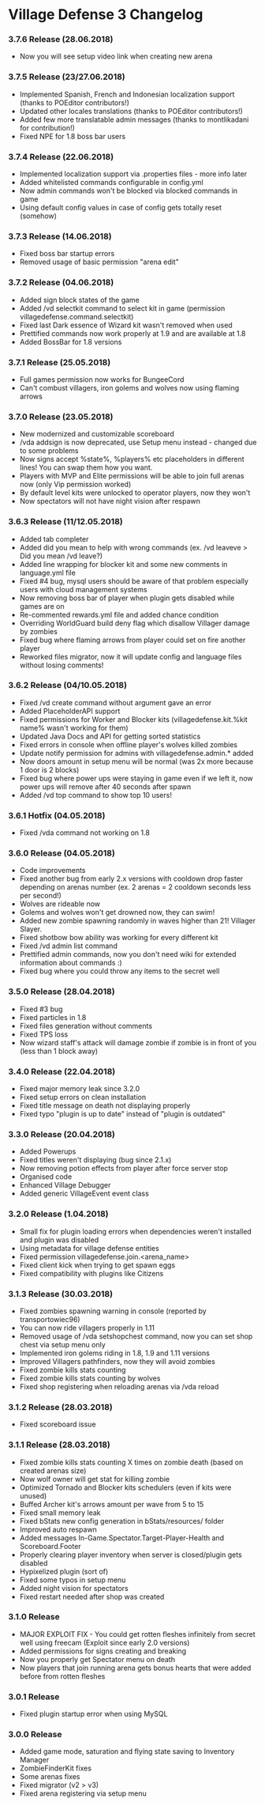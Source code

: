 # Village Defense 3 Changelog
### 3.7.6 Release (28.06.2018)
* Now you will see setup video link when creating new arena

### 3.7.5 Release (23/27.06.2018)
* Implemented Spanish, French and Indonesian localization support (thanks to POEditor contributors!)
* Updated other locales translations (thanks to POEditor contributors!)
* Added few more translatable admin messages (thanks to montlikadani for contribution!)
* Fixed NPE for 1.8 boss bar users

### 3.7.4 Release (22.06.2018)
* Implemented localization support via .properties files - more info later
* Added whitelisted commands configurable in config.yml
* Now admin commands won't be blocked via blocked commands in game
* Using default config values in case of config gets totally reset (somehow)

### 3.7.3 Release (14.06.2018)
* Fixed boss bar startup errors
* Removed usage of basic permission "arena edit"

### 3.7.2 Release (04.06.2018)
* Added sign block states of the game
* Added /vd selectkit command to select kit in game (permission villagedefense.command.selectkit)
* Fixed last Dark essence of Wizard kit wasn't removed when used
* Prettified commands now work properly at 1.9 and are available at 1.8
* Added BossBar for 1.8 versions

### 3.7.1 Release (25.05.2018)
* Full games permission now works for BungeeCord
* Can't combust villagers, iron golems and wolves now using flaming arrows

### 3.7.0 Release (23.05.2018)
* New modernized and customizable scoreboard
* /vda addsign is now deprecated, use Setup menu instead - changed due to some problems
* Now signs accept %state%, %players% etc placeholders in different lines! You can swap them how you want.
* Players with MVP and Elite permissions will be able to join full arenas now (only Vip permission worked)
* By default level kits were unlocked to operator players, now they won't
* Now spectators will not have night vision after respawn

### 3.6.3 Release (11/12.05.2018)
* Added tab completer
* Added did you mean to help with wrong commands (ex. /vd leaveve > Did you mean /vd leave?)
* Added line wrapping for blocker kit and some new comments in language.yml file
* Fixed #4 bug, mysql users should be aware of that problem especially users with cloud management systems
* Now removing boss bar of player when plugin gets disabled while games are on
* Re-commented rewards.yml file and added chance condition
* Overriding WorldGuard build deny flag which disallow Villager damage by zombies
* Fixed bug where flaming arrows from player could set on fire another player
* Reworked files migrator, now it will update config and language files without losing comments!

### 3.6.2 Release (04/10.05.2018)
* Fixed /vd create command without argument gave an error
* Added PlaceholderAPI support
* Fixed permissions for Worker and Blocker kits (villagedefense.kit.%kit name% wasn't working for them)
* Updated Java Docs and API for getting sorted statistics
* Fixed errors in console when offline player's wolves killed zombies
* Update notify permission for admins with villagedefense.admin.* added
* Now doors amount in setup menu will be normal (was 2x more because 1 door is 2 blocks)
* Fixed bug where power ups were staying in game even if we left it, now power ups will remove after 40 seconds after spawn
* Added /vd top <stat> command to show top 10 users!

### 3.6.1 Hotfix (04.05.2018)
* Fixed /vda command not working on 1.8

### 3.6.0 Release (04.05.2018)
* Code improvements
* Fixed another bug from early 2.x versions with cooldown drop faster depending on arenas number (ex. 2 arenas = 2 cooldown seconds less per second!)
* Wolves are rideable now
* Golems and wolves won't get drowned now, they can swim!
* Added new zombie spawning randomly in waves higher than 21! Villager Slayer.
* Fixed shotbow bow ability was working for every different kit
* Fixed /vd admin list command
* Prettified admin commands, now you don't need wiki for extended information about commands :)
* Fixed bug where you could throw any items to the secret well

### 3.5.0 Release (28.04.2018)
* Fixed #3 bug
* Fixed particles in 1.8
* Fixed files generation without comments
* Fixed TPS loss
* Now wizard staff's attack will damage zombie if zombie is in front of you (less than 1 block away)

### 3.4.0 Release (22.04.2018)
* Fixed major memory leak since 3.2.0
* Fixed setup errors on clean installation
* Fixed title message on death not displaying properly
* Fixed typo "plugin is up to date" instead of "plugin is outdated"

### 3.3.0 Release (20.04.2018)
* Added Powerups
* Fixed titles weren't displaying (bug since 2.1.x)
* Now removing potion effects from player after force server stop
* Organised code
* Enhanced Village Debugger
* Added generic VillageEvent event class

### 3.2.0 Release (1.04.2018)
* Small fix for plugin loading errors when dependencies weren't installed and plugin was disabled
* Using metadata for village defense entities
* Fixed permission villagedefense.join.<arena_name>
* Fixed client kick when trying to get spawn eggs
* Fixed compatibility with plugins like Citizens

### 3.1.3 Release (30.03.2018)
* Fixed zombies spawning warning in console (reported by transportowiec96)
* You can now ride villagers properly in 1.11
* Removed usage of /vda setshopchest command, now you can set shop chest via setup menu only
* Implemented iron golems riding in 1.8, 1.9 and 1.11 versions
* Improved Villagers pathfinders, now they will avoid zombies
* Fixed zombie kills stats counting
* Fixed zombie kills stats counting by wolves
* Fixed shop registering when reloading arenas via /vda reload

### 3.1.2 Release (28.03.2018)
* Fixed scoreboard issue

### 3.1.1 Release (28.03.2018)
* Fixed zombie kills stats counting X times on zombie death (based on created arenas size)
* Now wolf owner will get stat for killing zombie
* Optimized Tornado and Blocker kits schedulers (even if kits were unused)
* Buffed Archer kit's arrows amount per wave from 5 to 15
* Fixed small memory leak
* Fixed bStats new config generation in bStats/resources/ folder
* Improved auto respawn
* Added messages In-Game.Spectator.Target-Player-Health and Scoreboard.Footer
* Properly clearing player inventory when server is closed/plugin gets disabled
* Hypixelized plugin (sort of)
* Fixed some typos in setup menu
* Added night vision for spectators
* Fixed restart needed after shop was created

### 3.1.0 Release
* MAJOR EXPLOIT FIX - You could get rotten fleshes infinitely from secret well using freecam (Exploit since early 2.0 versions)
* Added permissions for signs creating and breaking
* Now you properly get Spectator menu on death
* Now players that join running arena gets bonus hearts that were added before from rotten fleshes

### 3.0.1 Release
* Fixed plugin startup error when using MySQL

### 3.0.0 Release
* Added game mode, saturation and flying state saving to Inventory Manager
* ZombieFinderKit fixes
* Some arenas fixes
* Fixed migrator (v2 > v3)
* Fixed arena registering via setup menu


